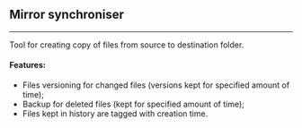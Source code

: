 ## Mirror synchroniser
---

Tool for creating copy of files from source to destination folder.

#### Features:

- Files versioning for changed files (versions kept for specified amount of time);
- Backup for deleted files (kept for specified amount of time);
- Files kept in history are tagged with creation time.

